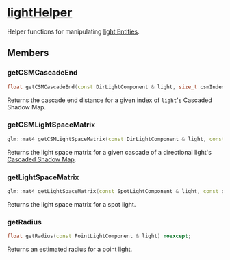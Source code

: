 # [lightHelper](lightHelper.hpp)

Helper functions for manipulating [light Entities](../components/data/LightComponent.md).

## Members

### getCSMCascadeEnd

```cpp
float getCSMCascadeEnd(const DirLightComponent & light, size_t csmIndex) noexcept;
```

Returns the cascade end distance for a given index of `light`'s Cascaded Shadow Map.

### getCSMLightSpaceMatrix

```cpp
glm::mat4 getCSMLightSpaceMatrix(const DirLightComponent & light, const putils::gl::Program::Parameters & params, size_t csmIndex) noexcept;
```

Returns the light space matrix for a given cascade of a directional light's [Cascaded Shadow Map](https://docs.microsoft.com/en-us/windows/win32/dxtecharts/cascaded-shadow-maps).

### getLightSpaceMatrix

```cpp
glm::mat4 getLightSpaceMatrix(const SpotLightComponent & light, const glm::vec3 & pos, const putils::gl::Program::Parameters & params) noexcept;
```

Returns the light space matrix for a spot light.

### getRadius

```cpp
float getRadius(const PointLightComponent & light) noexcept;
```

Returns an estimated radius for a point light.

